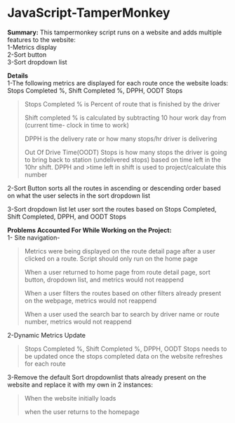 # JavaScript-TamperMonkey
**Summary:** This tampermonkey script runs on a website and adds multiple features to the website:  
1-Metrics display  
2-Sort button  
3-Sort dropdown list

**Details**  
1-The following metrics are displayed for each route once the website loads: Stops Completed %, Shift Completed %, DPPH, OODT Stops  
>Stops Completed % is Percent of route that is finished by the driver
>
>
>Shift completed % is calculated by subtracting 10 hour work day from (current time- clock in time to work)
>
> 
>DPPH is the delivery rate or how many stops/hr driver is delivering
>
>
>Out Of Drive Time(OODT) Stops is how many stops the driver is going to bring back to station (undelivered stops) based on time left in the 10hr shift. DPPH and >time left in shift is used to project/calculate this number  


2-Sort Button sorts all the routes in ascending or descending order based on what the user selects in the sort dropdown list

3-Sort dropdown list let user sort the routes based on Stops Completed, Shift Completed, DPPH, and OODT Stops  


**Problems Accounted For While Working on the Project:**  
1- Site navigation-  
>Metrics were being displayed on the route detail page after a user clicked on a route. Script should only run on the home page
>
>
>When a user returned to home page from route detail page, sort button, dropdown list, and metrics would not reappend
>
>
>When a user filters the routes based on other filters already present on the webpage, metrics would not reappend
>
>
>When a user used the search bar to search by driver name or route number, metrics would not reappend

2-Dynamic Metrics Update  
>Stops Completed %, Shift Completed %, DPPH, OODT Stops needs to be updated once the stops completed data on the website refreshes for each route

3-Remove the default Sort dropdownlist thats already present on the website and replace it with my own in 2 instances:  
>When the website initially loads
>
>
>when the user returns to the homepage

